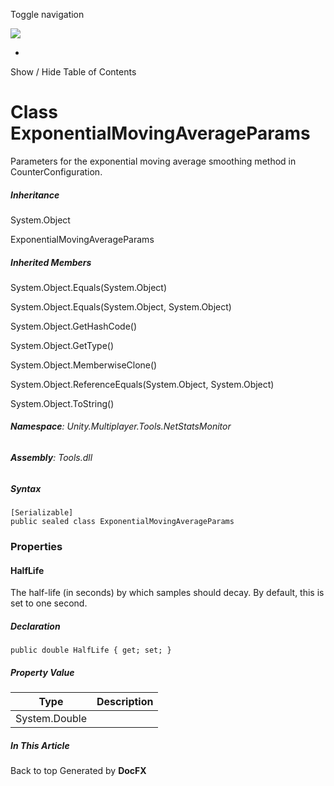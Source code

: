 <div id="wrapper">

<div>

<div class="container">

<div class="navbar-header">

Toggle navigation

<img src="../logo.svg" id="logo" class="svg" />

</div>

<div id="navbar" class="collapse navbar-collapse">

<div class="form-group">

</div>

</div>

</div>

<div class="subnav navbar navbar-default">

<div id="breadcrumb" class="container hide-when-search">

-   

</div>

</div>

</div>

<div class="container body-content hide-when-search" role="main">

<div class="sidenav hide-when-search">

Show / Hide Table of Contents

<div id="sidetoggle" class="sidetoggle collapse">

<div id="sidetoc">

</div>

</div>

</div>

<div class="article row grid-right">

<div class="col-md-10">

# Class ExponentialMovingAverageParams

<div class="markdown level0 summary">

Parameters for the exponential moving average smoothing method in
CounterConfiguration.

</div>

<div class="markdown level0 conceptual">

</div>

<div class="inheritance">

##### Inheritance

<div class="level0">

System.Object

</div>

<div class="level1">

ExponentialMovingAverageParams

</div>

</div>

<div class="inheritedMembers">

##### Inherited Members

<div>

System.Object.Equals(System.Object)

</div>

<div>

System.Object.Equals(System.Object, System.Object)

</div>

<div>

System.Object.GetHashCode()

</div>

<div>

System.Object.GetType()

</div>

<div>

System.Object.MemberwiseClone()

</div>

<div>

System.Object.ReferenceEquals(System.Object, System.Object)

</div>

<div>

System.Object.ToString()

</div>

</div>

###### **Namespace**: Unity.Multiplayer.Tools.NetStatsMonitor

###### **Assembly**: Tools.dll

##### Syntax

<div class="codewrapper">

``` lang-csharp
[Serializable]
public sealed class ExponentialMovingAverageParams
```

</div>

### Properties

#### HalfLife

<div class="markdown level1 summary">

The half-life (in seconds) by which samples should decay. By default,
this is set to one second.

</div>

<div class="markdown level1 conceptual">

</div>

##### Declaration

<div class="codewrapper">

``` lang-csharp
public double HalfLife { get; set; }
```

</div>

##### Property Value

| Type          | Description |
|---------------|-------------|
| System.Double |             |

</div>

<div class="hidden-sm col-md-2" role="complementary">

<div class="sideaffix">

<div class="contribution">

</div>

##### In This Article

<div>

</div>

</div>

</div>

</div>

</div>

<div class="grad-bottom">

</div>

<div class="footer">

<div class="container">

Back to top Generated by **DocFX**

</div>

</div>

</div>
